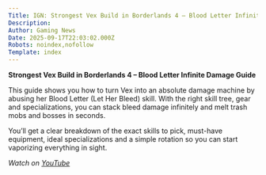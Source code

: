 ```yaml
---
Title: IGN: Strongest Vex Build in Borderlands 4 – Blood Letter Infinite Damage Guide
Description: 
Author: Gaming News
Date: 2025-09-17T22:03:02.000Z
Robots: noindex,nofollow
Template: index
---
```

<p><strong>Strongest Vex Build in Borderlands 4 – Blood Letter Infinite Damage Guide</strong></p>

<p>This guide shows you how to turn Vex into an absolute damage machine by abusing her Blood Letter (Let Her Bleed) skill. With the right skill tree, gear and specializations, you can stack bleed damage infinitely and melt trash mobs and bosses in seconds.</p>

<p>You’ll get a clear breakdown of the exact skills to pick, must-have equipment, ideal specializations and a simple rotation so you can start vaporizing everything in sight.</p>

<p><em>Watch on <a href="https://www.youtube.com/watch?v=jEF9nv5JivE" rel="noopener noreferrer">YouTube</a></em></p>

